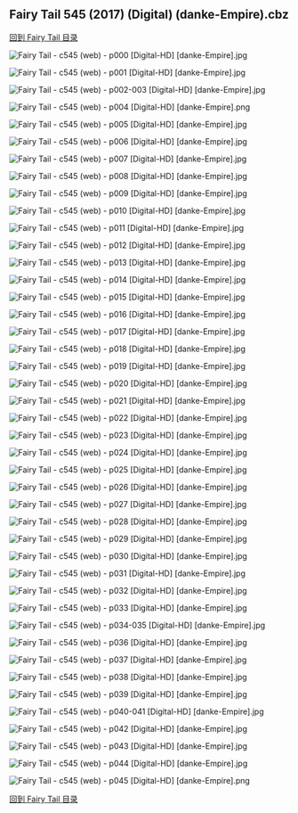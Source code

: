## Fairy Tail 545 (2017) (Digital) (danke-Empire).cbz


[回到 Fairy Tail 目录](https://github.com/alicewish/markdown/blob/master/series/Fairy-Tail.md)


![Fairy Tail - c545 (web) - p000 [Digital-HD] [danke-Empire].jpg](https://wx1.sinaimg.cn/large/6a9fdecagy1fojmweaqwoj21j82cwkjl.jpg)

![Fairy Tail - c545 (web) - p001 [Digital-HD] [danke-Empire].jpg](https://wx1.sinaimg.cn/large/6a9fdecagy1fojmwj4z8zj21kl2cwb29.jpg)

![Fairy Tail - c545 (web) - p002-003 [Digital-HD] [danke-Empire].jpg](https://wx1.sinaimg.cn/large/6a9fdecagy1fojmwtl90oj21kw16oe83.jpg)

![Fairy Tail - c545 (web) - p004 [Digital-HD] [danke-Empire].png](https://wx1.sinaimg.cn/large/6a9fdecagy1flt7pva520j21kl2cw0np.jpg)

![Fairy Tail - c545 (web) - p005 [Digital-HD] [danke-Empire].jpg](https://wx1.sinaimg.cn/large/6a9fdecagy1fojmx0e71dj21kl2cw1kx.jpg)

![Fairy Tail - c545 (web) - p006 [Digital-HD] [danke-Empire].jpg](https://wx1.sinaimg.cn/large/6a9fdecagy1fojmx6eut8j21kl2cwe81.jpg)

![Fairy Tail - c545 (web) - p007 [Digital-HD] [danke-Empire].jpg](https://wx1.sinaimg.cn/large/6a9fdecagy1fojmxc2lfsj21kl2cwb29.jpg)

![Fairy Tail - c545 (web) - p008 [Digital-HD] [danke-Empire].jpg](https://wx1.sinaimg.cn/large/6a9fdecagy1fojmxhukxkj21kl2cw7wh.jpg)

![Fairy Tail - c545 (web) - p009 [Digital-HD] [danke-Empire].jpg](https://wx1.sinaimg.cn/large/6a9fdecagy1fojmxo4jblj21kl2cwqv5.jpg)

![Fairy Tail - c545 (web) - p010 [Digital-HD] [danke-Empire].jpg](https://wx1.sinaimg.cn/large/6a9fdecagy1fojmxuc635j21kl2cwatd.jpg)

![Fairy Tail - c545 (web) - p011 [Digital-HD] [danke-Empire].jpg](https://wx1.sinaimg.cn/large/6a9fdecagy1fojmy0t64hj21kl2cwnpd.jpg)

![Fairy Tail - c545 (web) - p012 [Digital-HD] [danke-Empire].jpg](https://wx1.sinaimg.cn/large/6a9fdecagy1fojmy757zqj21kl2cwhdt.jpg)

![Fairy Tail - c545 (web) - p013 [Digital-HD] [danke-Empire].jpg](https://wx1.sinaimg.cn/large/6a9fdecagy1fojmyddkssj21kl2cw7wh.jpg)

![Fairy Tail - c545 (web) - p014 [Digital-HD] [danke-Empire].jpg](https://wx1.sinaimg.cn/large/6a9fdecagy1fojmyihy1wj21kl2cwb0v.jpg)

![Fairy Tail - c545 (web) - p015 [Digital-HD] [danke-Empire].jpg](https://wx1.sinaimg.cn/large/6a9fdecagy1fojmyo44iej21kl2cw1kx.jpg)

![Fairy Tail - c545 (web) - p016 [Digital-HD] [danke-Empire].jpg](https://wx1.sinaimg.cn/large/6a9fdecagy1fojmytj5alj21kl2cw1kx.jpg)

![Fairy Tail - c545 (web) - p017 [Digital-HD] [danke-Empire].jpg](https://wx1.sinaimg.cn/large/6a9fdecagy1fojmyyk394j21kl2cwno4.jpg)

![Fairy Tail - c545 (web) - p018 [Digital-HD] [danke-Empire].jpg](https://wx1.sinaimg.cn/large/6a9fdecagy1fojmz5dowbj21kl2cwhdt.jpg)

![Fairy Tail - c545 (web) - p019 [Digital-HD] [danke-Empire].jpg](https://wx1.sinaimg.cn/large/6a9fdecagy1fojmzd2b4dj21kl2cwkjl.jpg)

![Fairy Tail - c545 (web) - p020 [Digital-HD] [danke-Empire].jpg](https://wx1.sinaimg.cn/large/6a9fdecagy1fojmzi3sx0j21kl2cwb1y.jpg)

![Fairy Tail - c545 (web) - p021 [Digital-HD] [danke-Empire].jpg](https://wx1.sinaimg.cn/large/6a9fdecagy1fojmzo45szj21kl2cwb29.jpg)

![Fairy Tail - c545 (web) - p022 [Digital-HD] [danke-Empire].jpg](https://wx1.sinaimg.cn/large/6a9fdecagy1fojmztqm0tj21kl2cwb29.jpg)

![Fairy Tail - c545 (web) - p023 [Digital-HD] [danke-Empire].jpg](https://wx1.sinaimg.cn/large/6a9fdecagy1fojmzza53vj21kl2cwe81.jpg)

![Fairy Tail - c545 (web) - p024 [Digital-HD] [danke-Empire].jpg](https://wx1.sinaimg.cn/large/6a9fdecagy1fojn0630n2j21kl2cwu0x.jpg)

![Fairy Tail - c545 (web) - p025 [Digital-HD] [danke-Empire].jpg](https://wx1.sinaimg.cn/large/6a9fdecagy1fojn0b2yzxj21kl2cwb29.jpg)

![Fairy Tail - c545 (web) - p026 [Digital-HD] [danke-Empire].jpg](https://wx1.sinaimg.cn/large/6a9fdecagy1fojn0hckyvj21kl2cw1kx.jpg)

![Fairy Tail - c545 (web) - p027 [Digital-HD] [danke-Empire].jpg](https://wx1.sinaimg.cn/large/6a9fdecagy1fojn0ms28lj21kl2cw7wh.jpg)

![Fairy Tail - c545 (web) - p028 [Digital-HD] [danke-Empire].jpg](https://wx1.sinaimg.cn/large/6a9fdecagy1fojn0shnmxj21kl2cwe81.jpg)

![Fairy Tail - c545 (web) - p029 [Digital-HD] [danke-Empire].jpg](https://wx1.sinaimg.cn/large/6a9fdecagy1fojn0x7o4bj21kl2cw1kx.jpg)

![Fairy Tail - c545 (web) - p030 [Digital-HD] [danke-Empire].jpg](https://wx1.sinaimg.cn/large/6a9fdecagy1fojn1298ydj21kl2cw7wh.jpg)

![Fairy Tail - c545 (web) - p031 [Digital-HD] [danke-Empire].jpg](https://wx1.sinaimg.cn/large/6a9fdecagy1fojn17ne0xj21kl2cw1kx.jpg)

![Fairy Tail - c545 (web) - p032 [Digital-HD] [danke-Empire].jpg](https://wx1.sinaimg.cn/large/6a9fdecagy1fojn1de8rzj21kl2cw4qq.jpg)

![Fairy Tail - c545 (web) - p033 [Digital-HD] [danke-Empire].jpg](https://wx1.sinaimg.cn/large/6a9fdecagy1fojn1jtc0xj21kl2cwkjl.jpg)

![Fairy Tail - c545 (web) - p034-035 [Digital-HD] [danke-Empire].jpg](https://wx1.sinaimg.cn/large/6a9fdecagy1fojn1q5yusj21kw16o7wh.jpg)

![Fairy Tail - c545 (web) - p036 [Digital-HD] [danke-Empire].jpg](https://wx1.sinaimg.cn/large/6a9fdecagy1fojn1v1macj21kl2cw1kx.jpg)

![Fairy Tail - c545 (web) - p037 [Digital-HD] [danke-Empire].jpg](https://wx1.sinaimg.cn/large/6a9fdecagy1fojn202n5hj21kl2cw4p4.jpg)

![Fairy Tail - c545 (web) - p038 [Digital-HD] [danke-Empire].jpg](https://wx1.sinaimg.cn/large/6a9fdecagy1fojn24e1fpj21kl2cw4qp.jpg)

![Fairy Tail - c545 (web) - p039 [Digital-HD] [danke-Empire].jpg](https://wx1.sinaimg.cn/large/6a9fdecagy1fojn295c41j21kl2cwe81.jpg)

![Fairy Tail - c545 (web) - p040-041 [Digital-HD] [danke-Empire].jpg](https://wx1.sinaimg.cn/large/6a9fdecagy1fojn2fyp2oj21kw16ou0x.jpg)

![Fairy Tail - c545 (web) - p042 [Digital-HD] [danke-Empire].jpg](https://wx1.sinaimg.cn/large/6a9fdecagy1fojn2lh0kxj21kl2cw4qp.jpg)

![Fairy Tail - c545 (web) - p043 [Digital-HD] [danke-Empire].jpg](https://wx1.sinaimg.cn/large/6a9fdecagy1fojn2rxmcqj21kl2cwnpd.jpg)

![Fairy Tail - c545 (web) - p044 [Digital-HD] [danke-Empire].jpg](https://wx1.sinaimg.cn/large/6a9fdecagy1fojn2ynf99j21kl2cwu06.jpg)

![Fairy Tail - c545 (web) - p045 [Digital-HD] [danke-Empire].png](https://wx1.sinaimg.cn/large/6a9fdecagy1flt7pva520j21kl2cw0np.jpg)

[回到 Fairy Tail 目录](https://github.com/alicewish/markdown/blob/master/series/Fairy-Tail.md)

